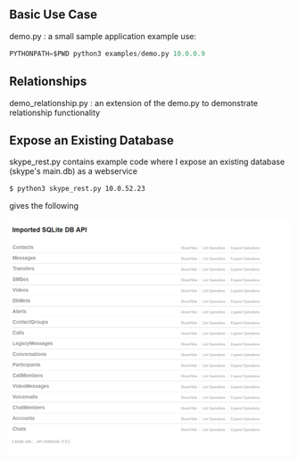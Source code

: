 ## Basic Use Case
demo.py : a small sample application
example use:
```python
PYTHONPATH=$PWD python3 examples/demo.py 10.0.0.9
```

## Relationships
demo_relationship.py : an extension of the demo.py to demonstrate relationship functionality

## Expose an Existing Database

skype_rest.py contains example code where I expose an existing database (skype's main.db) as a webservice

```bash
$ python3 skype_rest.py 10.0.52.23
```

gives the following 

![Skype Swagger](../docs/images/SkypeAPI.PNG)



